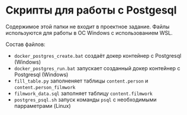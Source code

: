# Скрипты для работы с Postgesql

Содержимое этой папки не входит в проектное задание.
Файлы используются для работы в ОС Windows с использованием WSL.

Состав файлов:
- `docker_postgres_create.bat` создаёт докер контейнер с Postgresql (Windows)
- `docker_postgres_run.bat` запускает созданный докер контейнер с Postgresql (Windows)
- `fill_table.py` заполненяет таблицы `content.person` и `content.person_filmwork`
- `filmwork_data.sql` заполняет таблицу `content.filmwork`
- `postgres_psql.sh` запуск команды `psql` с необходимыми парраметрами (Linux)
